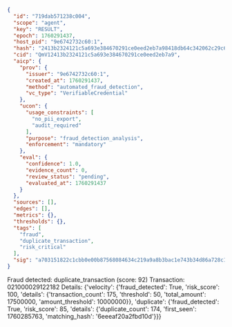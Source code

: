 ```json
{
  "id": "719dab571238c004",
  "scope": "agent",
  "key": "RESULT",
  "epoch": 1760291437,
  "host_pid": "9e6742732c60:1",
  "hash": "2413b2324121c5a693e384670291ce0eed2eb7a98418db64c342062c29c6b265",
  "cid": "QmV12413b2324121c5a693e384670291ce0eed2eb7a9",
  "aicp": {
    "prov": {
      "issuer": "9e6742732c60:1",
      "created_at": 1760291437,
      "method": "automated_fraud_detection",
      "vc_type": "VerifiableCredential"
    },
    "ucon": {
      "usage_constraints": [
        "no_pii_export",
        "audit_required"
      ],
      "purpose": "fraud_detection_analysis",
      "enforcement": "mandatory"
    },
    "eval": {
      "confidence": 1.0,
      "evidence_count": 0,
      "review_status": "pending",
      "evaluated_at": 1760291437
    }
  },
  "sources": [],
  "edges": [],
  "metrics": {},
  "thresholds": {},
  "tags": [
    "fraud",
    "duplicate_transaction",
    "risk_critical"
  ],
  "sig": "a703151822c1cbb0e00b87568084634c219a9a8b3bac1e743b34d86a728c1047"
}
```

Fraud detected: duplicate_transaction (score: 92)
Transaction: 021000029122182
Details: {'velocity': {'fraud_detected': True, 'risk_score': 100, 'details': {'transaction_count': 175, 'threshold': 50, 'total_amount': 17500000, 'amount_threshold': 10000000}}, 'duplicate': {'fraud_detected': True, 'risk_score': 85, 'details': {'duplicate_count': 174, 'first_seen': 1760285763, 'matching_hash': '6eeeaf20a2fbd10d'}}}